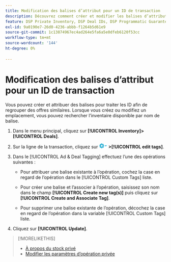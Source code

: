 ```yaml
---
title: Modification des balises d’attribut pour un ID de transaction
description: Découvrez comment créer et modifier les balises d’attribut pour un ID de transaction.
feature: DSP Private Inventory, DSP Deal IDs, DSP Programmatic Guaranteed Deals
exl-id: 9a0190e7-26d0-4236-abbb-f1264b5d61e9
source-git-commit: 1c13874967ec4ad264e5fa6a5e0dfeb6120f53cc
workflow-type: tm+mt
source-wordcount: '144'
ht-degree: 0%

---
```


# Modification des balises d’attribut pour un ID de transaction

Vous pouvez créer et attribuer des balises pour traiter les ID afin de regrouper des offres similaires. Lorsque vous créez ou modifiez un emplacement, vous pouvez rechercher l’inventaire disponible par nom de balise.

1. Dans le menu principal, cliquez sur **[!UICONTROL Inventory]>[!UICONTROL Deals]**.

1. Sur la ligne de la transaction, cliquez sur ![Menu Options](/help/dsp/assets/options-menu.png) **>[!UICONTROL edit tags]**.

1. Dans le [!UICONTROL Ad & Deal Tagging] effectuez l’une des opérations suivantes :

   * Pour attribuer une balise existante à l’opération, cochez la case en regard de l’opération dans le [!UICONTROL Custom Tags] liste.

   * Pour créer une balise et l’associer à l’opération, saisissez son nom dans le champ **[!UICONTROL Create new tag(s)]** puis cliquez sur **[!UICONTROL Create and Associate Tag]**.

   * Pour supprimer une balise existante de l’opération, décochez la case en regard de l’opération dans la variable [!UICONTROL Custom Tags] liste.

1. Cliquez sur **[!UICONTROL Update]**.

>[!MORELIKETHIS]
>
>* [À propos du stock privé](private-inventory-about.md)
>* [Modifier les paramètres d’opération privée](/help/dsp/inventory/deal-id-edit.md)

